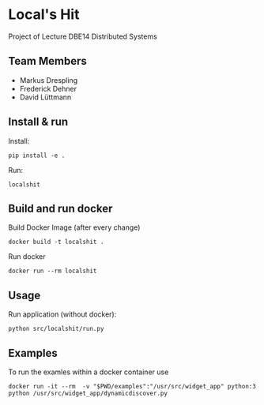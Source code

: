 # Local's Hit

Project of Lecture DBE14 Distributed Systems

## Team Members

- Markus Drespling
- Frederick Dehner
- David Lüttmann

## Install & run
Install:
```
pip install -e .
```
Run:
```
localshit
```


## Build and run docker

Build Docker Image (after every change)

```
docker build -t localshit .
```

Run docker

```
docker run --rm localshit
```

## Usage

Run application (without docker):

```
python src/localshit/run.py 
```

## Examples
To run the examles within a docker container use

```
docker run -it --rm  -v "$PWD/examples":"/usr/src/widget_app" python:3 python /usr/src/widget_app/dynamicdiscover.py
```